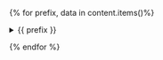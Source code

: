 {%  for prefix, data in content.items()%}

<details>

  <summary>{{ prefix }}</summary>

  {% for filepath, link_path, cube_strs, warnings, exceptions in data %}
  # [{{ filepath }}]({{ link_path }})

  {% for cube_str in cube_strs %}
  ```
      {{ cube_str | indent(first=False) }}
  ```
  {% endfor %}

  {%if warnings %}
  ```
  {% for warning_str in warnings %}
  {{ warning_str }}
  {% endfor %}
  ```
  {% endif %}
  {% if exceptions%}
  ```
  {% for exception_str in exceptions %}
  {{ exception_str }}
  {% endfor %}
  ```
  {% endif %}
{% endfor %}
</details>

{% endfor %}